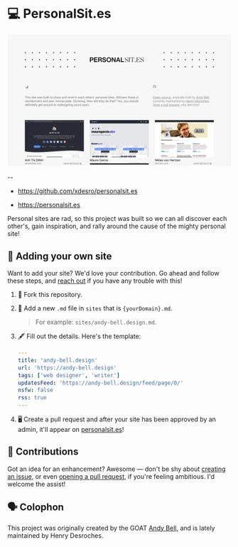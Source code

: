 # 💻 PersonalSit.es

![screenshot-abcportfolios](./screenshot-abcportfolios.png)

--
- https://github.com/xdesro/personalsit.es

- https://personalsit.es


Personal sites are rad, so this project was built so we can all discover each other's, gain inspiration, and rally around the cause of the mighty personal site!

## 📇 Adding your own site

Want to add your site? We'd love your contribution. Go ahead and follow these steps, and [reach out](https://twitter.com/messages/compose?recipient_id=2509306208) if you have any trouble with this!

1. 🍴 Fork this repository.

2. 📝 Add a new `.md` file in `sites` that is `{yourDomain}.md`.

   > For example: `sites/andy-bell.design.md`.

3. 🖋 Fill out the details. Here's the template:

   ```yaml
   ---
   title: 'andy-bell.design'
   url: 'https://andy-bell.design'
   tags: ['web designer', 'writer']
   updatesFeed: 'https://andy-bell.design/feed/page/0/'
   nsfw: false
   rss: true
   ---

   ```

4. 🖥 Create a pull request and after your site has been approved by an admin, it'll appear on [personalsit.es](https://personalsit.es)!

## 📄 Contributions

Got an idea for an enhancement? Awesome — don't be shy about [creating an issue](https://github.com/xdesro/personalsit.es/issues/new), or even [opening a pull request](https://github.com/xdesro/personalsit.es/pulls), if you're feeling ambitious. I'd welcome the assist!

## 🗣 Colophon

This project was originally created by the GOAT [Andy Bell](https://hankchizljaw.com/), and is lately maintained by Henry Desroches.
